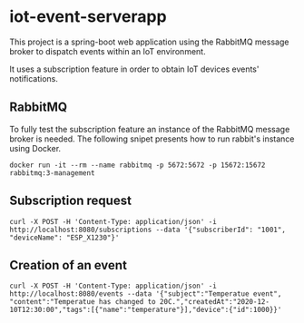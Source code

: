 # iot-event-serverapp
This project is a spring-boot web application using the RabbitMQ message broker to dispatch events within an IoT environment.

It uses a subscription feature in order to obtain IoT devices events' notifications.

## RabbitMQ
To fully test the subscription feature an instance of the RabbitMQ message broker is needed. The following snipet presents how to run rabbit's instance using Docker. 
```
docker run -it --rm --name rabbitmq -p 5672:5672 -p 15672:15672 rabbitmq:3-management
```

## Subscription request
```
curl -X POST -H 'Content-Type: application/json' -i http://localhost:8080/subscriptions --data '{"subscriberId": "1001", "deviceName": "ESP_X1230"}'
```

## Creation of an event
```
curl -X POST -H 'Content-Type: application/json' -i http://localhost:8080/events --data '{"subject":"Temperatue event", "content":"Temperatue has changed to 20C.","createdAt":"2020-12-10T12:30:00","tags":[{"name":"temperature"}],"device":{"id":1000}}'
```
